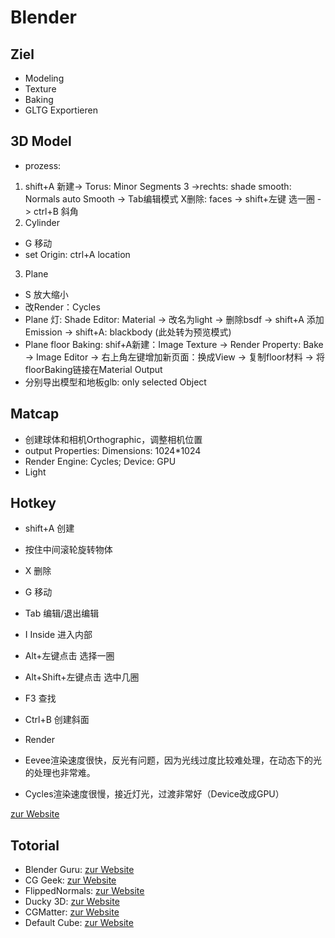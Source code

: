# Blender
## Ziel
- Modeling
- Texture
- Baking
- GLTG Exportieren
## 3D Model
- prozess:
1. shift+A 新建-> Torus: Minor Segments 3 ->rechts: shade smooth: Normals auto Smooth -> Tab编辑模式 X删除: faces -> shift+左键 选一圈 -> ctrl+B 斜角
2. Cylinder
- G 移动
- set Origin: ctrl+A location
3. Plane
- S 放大缩小
- 改Render：Cycles
- Plane 灯: Shade Editor: Material -> 改名为light -> 删除bsdf -> shift+A 添加Emission -> shift+A: blackbody (此处转为预览模式) 
- Plane floor Baking: shif+A新建：Image Texture -> Render Property: Bake -> Image Editor -> 右上角左键增加新页面：换成View -> 复制floor材料 -> 将floorBaking链接在Material Output
- 分别导出模型和地板glb: only selected Object

## Matcap
- 创建球体和相机Orthographic，调整相机位置
- output Properties: Dimensions: 1024*1024
- Render Engine: Cycles; Device: GPU
- Light


## Hotkey
- shift+A 创建
- 按住中间滚轮旋转物体
- X 删除
- G 移动
- Tab 编辑/退出编辑
- I Inside 进入内部
- Alt+左键点击 选择一圈
- Alt+Shift+左键点击 选中几圈
- F3 查找
- Ctrl+B 创建斜面

- Render
- Eevee渲染速度很快，反光有问题，因为光线过度比较难处理，在动态下的光的处理也非常难。
- Cycles渲染速度很慢，接近灯光，过渡非常好（Device改成GPU）

[zur Website](https://zhuanlan.zhihu.com/p/126650481)

## Totorial
- Blender Guru: [zur Website](https://www.youtube.com/user/AndrewPPrice)
- CG Geek: [zur Website](https://www.youtube.com/user/Blenderfan93)
- FlippedNormals: [zur Website](https://www.youtube.com/user/FlippedNormalsTuts)
- Ducky 3D: [zur Website](https://www.youtube.com/channel/UCuNhGhbemBkdflZ1FGJ0lUQ)
- CGMatter: [zur Website](https://www.youtube.com/channel/UCy1f4m64dwCwk8CBZ_vHfPg)
- Default Cube: [zur Website](https://www.youtube.com/channel/UCdpWKLNfbROyoGPV46-zaUQ)